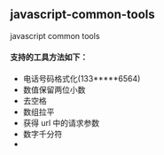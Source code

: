 ##  javascript-common-tools
javascript common tools

#### 支持的工具方法如下：
- 电话号码格式化(133*****6564)
- 数值保留两位小数
- 去空格
- 数组拉平
- 获得 url 中的请求参数
- 数字千分符
- 